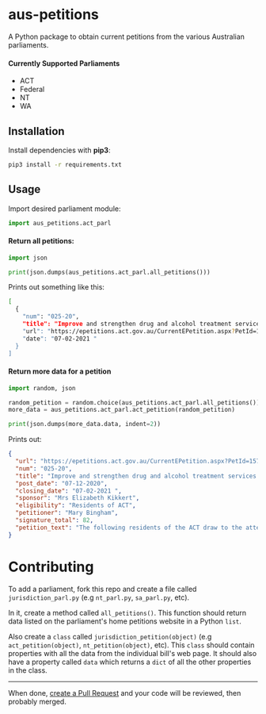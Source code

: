 # aus-petitions

A Python package to obtain current petitions from the various Australian parliaments.

#### Currently Supported Parliaments

- ACT
- Federal
- NT
- WA

## Installation

Install dependencies with **pip3**:

```sh
pip3 install -r requirements.txt
```

## Usage

Import desired parliament module:

```python
import aus_petitions.act_parl
```

#### Return all petitions:

```python
import json

print(json.dumps(aus_petitions.act_parl.all_petitions()))
```

Prints out something like this:

```sh
[
  {
    "num": "025-20",
    "title": "Improve and strengthen drug and alcohol treatment services in Canberra",
    "url": "https://epetitions.act.gov.au/CurrentEPetition.aspx?PetId=157&lIndex=-1",
    "date": "07-02-2021 "
  }
]
```

#### Return more data for a petition

```python
import random, json

random_petition = random.choice(aus_petitions.act_parl.all_petitions())
more_data = aus_petitions.act_parl.act_petition(random_petition)

print(json.dumps(more_data.data, indent=2))
```

Prints out:

```json
{
  "url": "https://epetitions.act.gov.au/CurrentEPetition.aspx?PetId=157&lIndex=-1",
  "num": "025-20",
  "title": "Improve and strengthen drug and alcohol treatment services in Canberra",
  "post_date": "07-12-2020",
  "closing_date": "07-02-2021 ",
  "sponsor": "Mrs Elizabeth Kikkert",
  "eligibility": "Residents of ACT",
  "petitioner": "Mary Bingham",
  "signature_total": 82,
  "petition_text": "The following residents of the ACT draw to the attention of the Assembly that: according to ACIC reporting, the average consumption of many major drugs, including alcohol and tobacco, has been increasing in the ACT in recent years; specialist alcohol, tobacco and other drug services in the territory can no longer meet demand, with waiting lists growing even longer in 2020; delays in accessing rehabilitation services may negatively hinder successful treatment; and research confirms the link between alcohol and other drugs and violence in the home. The petitioners, therefore, request the Assembly to call upon ACT Government to conduct a thorough inquiry into the alcohol, tobacco and other drug service sector, including prevention/early intervention services and pathways as well as treatment/rehabilitation services, both for persons on Drug and Alcohol Treatment Orders and those voluntarily seeking help, to: identity current strength and weaknesses; access current and future demands; and recommend service and funding models that will better meet people's needs."
}
```

# Contributing

To add a parliament, fork this repo and create a file called `jurisdiction_parl.py` (e.g `nt_parl.py`, `sa_parl.py`, etc).

In it, create a method called `all_petitions()`. This function should return data listed on the parliament's home petitions website in a Python `list`.

Also create a `class` called `jurisdiction_petition(object)` (e.g `act_petition(object)`, `nt_petition(object)`, etc). This `class` should contain properties with all the data from the individual bill's web page. It should also have a property called `data` which returns a `dict` of all the other properties in the class.

---

When done, [create a Pull Request](https://github.com/OpenGovAus/aus-petitions/compare) and your code will be reviewed, then probably merged.